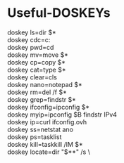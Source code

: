 # Useful-DOSKEYs

doskey ls=dir $\*\
doskey cdc=c:\
doskey pwd=cd\
doskey mv=move $\*\
doskey cp=copy $\*\
doskey cat=type $\*\
doskey clear=cls\
doskey nano=notepad $\*\
doskey rm=del /f $\*\
doskey grep=findstr $\*\
doskey ifconfig=ipconfig $\*\
doskey myip=ipconfig $B findstr IPv4\
doskey ip=curl ifconfig.ovh\
doskey ss=netstat ano\
doskey ps=tasklist\
doskey kill=taskkill /IM $\*\
doskey locate=dir "\$\*\*" /s \
